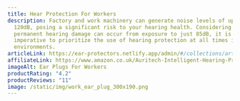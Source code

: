 ```yaml
---
title: Hear Protection For Workers
description: Factory and work machinery can generate noise levels of up to
  120dB, posing a significant risk to your hearing health. Considering that
  permanent hearing damage can occur from exposure to just 85dB, it is
  imperative to prioritize the use of hearing protection at all times in these
  environments.
articleLink: https://ear-protectors.netlify.app/admin/#/collections/article/entries/shooting-ear-plugs
affiliateLink: https://www.amazon.co.uk/Auritech-Intelligent-Hearing-Protection-Environments/dp/B06XHKKGHB?maas=maas_adg_5EC43EE113062B5397551B39C7E07525_afap_abs&ref_=aa_maas&tag=maas
imageAlt: Ear Plugs For Workers
productRating: "4.2"
productReviews: "11"
image: /static/img/work_ear_plug_300x190.png
---
```

